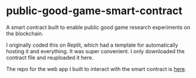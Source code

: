 # public-good-game-smart-contract
 A smart contract built to enable public good game research experiments on the blockchain.

 I originally coded this on Replit, which had a template for automatically hosting it and everything. It was super convenient. I only downloaded the contract file and reuploaded it here.

 The repo for the web app I built to interact with the smart contract is [here](https://github.com/samihan-m/public-good-game-dapp).
